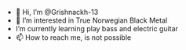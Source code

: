 - 👋 Hi, I’m @Grishnackh-13
- 👀 I’m interested in True Norwegian Black Metal
- I’m currently learning play bass and electric guitar
- 📫 How to reach me, is not possible
